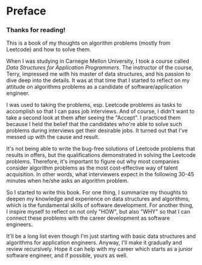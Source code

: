 # Preface

### Thanks for reading!

This is a book of my thoughts on algorithm problems \(mostly from Leetcode\) and how to solve them. 

When I was studying in Carnegie Mellon University, I took a course called _Data Structures for Application Programmers_. The instructor of the course, Terry, impressed me with his master of data structures, and his passion to dive deep into the details. It was at that time that I started to reflect on my attitude on algorithms problems as a candidate of software/application engineer.

I was used to taking the problems, esp. Leetcode problems as tasks to accomplish so that I can pass job interviews. And of course, I didn't want to take a second look at them after seeing the "Accept". I practiced them because I held the belief that the candidates who're able to solve such problems during interviews get their desirable jobs. It turned out that I've messed up with the cause and result.

It's not being able to write the bug-free solutions of Leetcode problems that results in offers, but the qualifications demonstrated in solving the Leetcode problems. Therefore, it's important to figure out why most companies consider algorithm problems as the most cost-effective way of talent acquisition. In other words, what interviewers expect in the following 30-45 minutes when he/she asks an algorithm problem.

So I started to write this book. For one thing, I summarize my thoughts to deepen my knowledge and experience on data structures and algorithms, which is the fundamental skills of software development. For another thing, I inspire myself to reflect on not only "HOW", but also "WHY" so that I can connect these problems with the career development as software engineers.

It'll be a long list even though I'm just starting with basic data structures and algorithms for application engineers. Anyway, I'll make it gradually and review recursively. Hope it can help with my career which starts as a junior software engineer, and if possible, yours as well.

